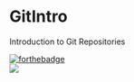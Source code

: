 # GitIntro
Introduction to Git Repositories


  [![forthebadge](http://forthebadge.com/images/badges/contains-cat-gifs.svg)](http://forthebadge.com)  
  <a href="http://thecatapi.com"><img src="http://thecatapi.com/api/images/get?format=src&type=gif"></a> 
